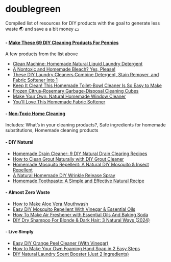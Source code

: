 # doublegreen

Compiled list of resources for DIY products with the goal to generate less waste 🌏 and save a a bit money 💵


#### - [Make These 69 DIY Cleaning Products For Pennies](https://www.popsugar.com/smart-living/diy-cleaning-products-28901279)
A few products from the list above

* [Clean Machine: Homemade Natural Liquid Laundry Detergent](https://www.popsugar.com/smart-living/homemade-liquid-laundry-detergent-28441787)
* [A Nontoxic and Homemade Bleach? Yes, Please!](https://www.popsugar.com/smart-living/homemade-bleach-33384870)
* [These DIY Laundry Cleaners Combine Detergent, Stain Remover, and Fabric Softener Into 1](https://www.popsugar.com/smart-living/all-one-laundry-bombs-31354476)
* [Keep It Clean! This Homemade Toilet-Bowl Cleaner Is So Easy to Make](https://www.popsugar.com/smart-living/homemade-toilet-bowl-cleaner-28855947)
* [Frozen Citrus-Rosemary Garbage-Disposal Cleaning Cubes](https://www.popsugar.com/smart-living/frozen-citrus-rosemary-garbage-disposal-cleaners-34815011)
* [Make Your Own: Natural Homemade Window Cleaner](https://www.popsugar.com/smart-living/homemade-window-cleaner-28139073)
* [You'll Love This Homemade Fabric Softener](https://www.popsugar.com/smart-living/homemade-fabric-softener-26948809)

#### - [Non-Toxic Home Cleaning](https://learn.eartheasy.com/guides/non-toxic-home-cleaning/)
Includes: What’s in your cleaning products?, Safe ingredients for homemade substitutions, Homemade cleaning products 

#### - DIY Natural
* [Homemade Drain Cleaner: 9 DIY Natural Drain Clearing Recipes](https://diynatural.com/natural-drain-cleaner/)
* [How to Clean Grout Naturally with DIY Grout Cleaner](https://diynatural.com/how-to-clean-grout-naturally/)
* [Homemade Mosquito Repellent: A Natural DIY Mosquito & Insect Repellent](https://diynatural.com/homemade-insect-mosquito-repellent/)
* [A Natural Homemade DIY Wrinkle Release Spray](https://diynatural.com/wrinkle-release-vinegar-spray/)
* [Homemade Toothpaste: A Simple and Effective Natural Recipe](https://diynatural.com/homemade-toothpaste/)

#### - Almost Zero Waste
* [How to Make Aloe Vera Mouthwash](https://www.almostzerowaste.com/diy-aloe-vera-mouthwash/)
* [Easy DIY Mosquito Repellent With Vinegar & Essential Oils](https://www.almostzerowaste.com/diy-mosquito-repellent-with-vinegar/)
* [How To Make Air Freshener with Essential Oils And Baking Soda](https://www.almostzerowaste.com/air-freshener-with-essential-oils/)
* [DIY Dry Shampoo For Blonde & Dark Hair: 3 Natural Ways (2024)](https://www.almostzerowaste.com/dry-shampoo-recipes/)


#### - Live Simply
* [Easy DIY Orange Peel Cleaner (With Vinegar)](https://livesimply.me/orange-peel-vinegar-cleaner/)
* [How to Make Your Own Foaming Hand Soap in 2 Easy Steps](https://livesimply.me/diy-foaming-hand-soap-homemade/)
* [DIY Natural Laundry Scent Booster (Just 2 Ingredients)](https://livesimply.me/homemade-laundry-softener-and-scent-booster/)



